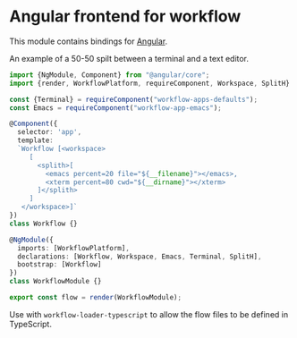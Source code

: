 # Angular frontend for workflow

This module contains bindings for [Angular](angular.io).

An example of a 50-50 spilt between a terminal and a text editor.

```typescript
import {NgModule, Component} from "@angular/core";
import {render, WorkflowPlatform, requireComponent, Workspace, SplitH} from "workflow-angular";

const {Terminal} = requireComponent("workflow-apps-defaults");
const Emacs = requireComponent("workflow-app-emacs");

@Component({
  selector: 'app',
  template:
  `Workflow [<workspace>
     [
       <splith>[
         <emacs percent=20 file="${__filename}"></emacs>,
         <xterm percent=80 cwd="${__dirname}"></xterm>
       ]</splith>
     ]
   </workspace>]`
})
class Workflow {}

@NgModule({
  imports: [WorkflowPlatform],
  declarations: [Workflow, Workspace, Emacs, Terminal, SplitH],
  bootstrap: [Workflow]
})
class WorkflowModule {}

export const flow = render(WorkflowModule);
```

Use with `workflow-loader-typescript` to allow the flow files to be defined in TypeScript.

